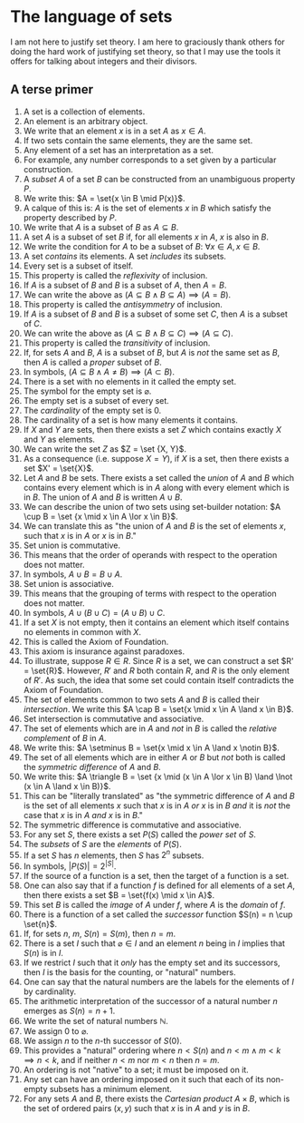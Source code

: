 # The language of sets

I am not here to justify set theory. I am here to graciously thank others for doing the hard work of justifying set theory, so that I may use the tools it offers for talking about integers and their divisors.

## A terse primer

1. A set is a collection of elements.
2. An element is an arbitrary object.
3. We write that an element $x$ is in a set $A$ as $x \in A$.
4. If two sets contain the same elements, they are the same set.
5. Any element of a set has an interpretation as a set.
6. For example, any number corresponds to a set given by a particular construction.
7. A *subset* $A$ of a set $B$ can be constructed from an unambiguous property $P$.
8. We write this: $A = \set{x \in B \mid P(x)}$.
9. A calque of this is: $A$ is the set of elements $x$ in $B$ which satisfy the property described by $P$.
10. We write that $A$ is a subset of $B$ as $A \subseteq B$.
11. A set $A$ is a subset of set $B$ if, for all elements $x$ in $A$, $x$ is also in $B$.
12. We write the condition for $A$ to be a subset of $B$: $\forall{x} \in A, x \in B$.
13. A set *contains* its elements. A set *includes* its subsets.
14. Every set is a subset of itself.
15. This property is called the *reflexivity* of inclusion.
16. If $A$ is a subset of $B$ and $B$ is a subset of $A$, then $A=B$.
17. We can write the above as $(A \subseteq B \land B \subseteq A)\implies (A = B)$.
18. This property is called the *antisymmetry* of inclusion.
19. If $A$ is a subset of $B$ and $B$ is a subset of some set $C$, then $A$ is a subset of $C$.
20. We can write the above as $(A \subseteq B \land B \subseteq C)\implies(A \subseteq C)$.
21. This property is called the *transitivity* of inclusion.
22. If, for sets $A$ and $B$, $A$ is a subset of $B$, but $A$ is *not* the same set as $B$, then $A$ is called a *proper* subset of $B$.
23. In symbols, $(A \subseteq B \land A \neq B)\implies(A \subset B)$.
24. There is a set with no elements in it called the empty set.
25. The symbol for the empty set is $\varnothing$.
26. The empty set is a subset of every set.
27. The *cardinality* of the empty set is 0.
28. The cardinality of a set is how many elements it contains.
29. If $X$ and $Y$ are sets, then there exists a set $Z$ which contains exactly $X$ and $Y$ as elements.
30. We can write the set $Z$ as $Z = \set {X, Y}$.
31. As a consequence (i.e. suppose $X=Y$), if $X$ is a set, then there exists a set $X' = \set{X}$.
32. Let $A$ and $B$ be sets. There exists a set called the *union* of $A$ and $B$ which contains every element which is in $A$ along with every element which is in $B$. The union of $A$ and $B$ is written $A \cup B$. 
33. We can describe the union of two sets using set-builder notation: $A \cup B = \set {x \mid x \in A \lor x \in B}$.
34. We can translate this as "the union of $A$ and $B$ is the set of elements $x$, such that $x$ is in $A$ or $x$ is in $B$."
35. Set union is commutative.
36. This means that the order of operands with respect to the operation does not matter.
37. In symbols, $A \cup B = B \cup A$.
38. Set union is associative.
39. This means that the grouping of terms with respect to the operation does not matter.
40. In symbols, $A \cup (B \cup C) = (A \cup B) \cup C$.
41. If a set $X$ is not empty, then it contains an element which itself contains no elements in common with $X$.
42. This is called the Axiom of Foundation.
43. This axiom is insurance against paradoxes.
44. To illustrate, suppose $R \in R$. Since $R$ is a set, we can construct a set $R' = \set{R}$. However, $R'$ and $R$ both contain $R$, and $R$ is the only element of $R'$. As such, the idea that some set could contain itself contradicts the Axiom of Foundation.
45. The set of elements common to two sets $A$ and $B$ is called their *intersection*. We write this $A \cap B = \set{x \mid x \in A \land x \in B}$.
46. Set intersection is commutative and associative.
47. The set of elements which are in $A$ and *not* in $B$ is called the *relative complement* of $B$ in $A$.
48. We write this: $A \setminus B = \set{x \mid x \in A \land x \notin B}$.
49. The set of all elements which are in either $A$ or $B$ but *not* both is called the *symmetric difference* of $A$ and $B$.
50. We write this: $A \triangle B = \set {x \mid (x \in A \lor x \in B) \land \lnot (x \in A \land x \in B)}$.
51. This can be "literally translated" as "the symmetric difference of $A$ and $B$ is the set of all elements $x$ such that $x$ is in $A$ *or* $x$ is in $B$ *and* it is *not* the case that $x$ is in $A$  *and* $x$ is in $B$."
52. The symmetric difference is commutative and associative.
53. For any set $S$, there exists a set $P(S)$ called the *power set* of $S$.
54. The *subsets* of $S$ are the *elements* of $P(S)$.
55. If a set $S$ has $n$ elements, then $S$ has $2^n$ subsets.
56. In symbols, $|P(S)| = 2^{|S|}$.
57. If the source of a function is a set, then the target of a function is a set.
58. One can also say that if a function $f$ is defined for all elements of a set $A$, then there exists a set $B = \set{f(x) \mid x \in A}$.
59. This set $B$ is called the *image* of $A$ under $f$, where $A$ is the *domain* of $f$.
60. There is a function of a set called the *successor* function $S(n) = n \cup \set{n}$.
61. If, for sets $n$, $m$, $S(n) = S(m)$, then $n = m$.
62. There is a set $I$ such that $\varnothing \in I$ and an element $n$ being in $I$ implies that $S(n)$ is in $I$.
63. If we restrict $I$ such that it *only* has the empty set and its successors, then $I$ is the basis for the counting, or "natural" numbers.
64. One can say that the natural numbers are the labels for the elements of $I$ by cardinality.
65. The arithmetic interpretation of the successor of a natural number $n$ emerges as $S(n) = n + 1$.
66. We write the set of natural numbers $\mathbb{N}$.
67. We assign $0$ to $\varnothing$.
68. We assign $n$ to the $n$-th successor of $S(0)$.
69. This provides a "natural" ordering where $n < S(n)$ and $n < m \land m < k \implies n < k$, and if neither $n < m$ nor $m < n$ then $n = m$.
70. An ordering is not "native" to a set; it must be imposed on it.
71. Any set can have an ordering imposed on it such that each of its non-empty subsets has a minimum element.
72. For any sets $A$ and $B$, there exists the *Cartesian product* $A \times B$, which is the set of ordered pairs $(x,  y)$ such that $x$ is in $A$ and $y$ is in $B$.
